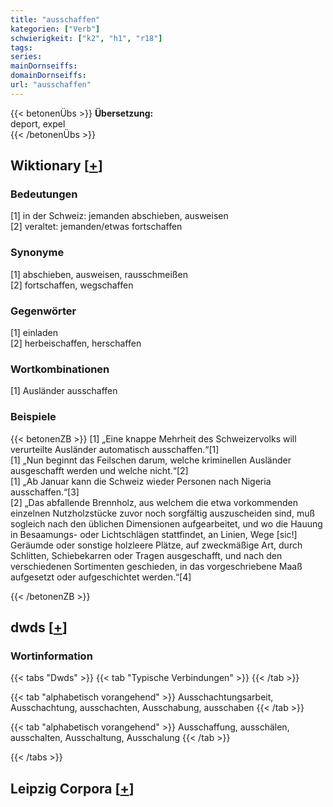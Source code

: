```yaml
---
title: "ausschaffen"
kategorien: ["Verb"]
schwierigkeit: ["k2", "h1", "r18"]
tags:
series:
mainDornseiffs:
domainDornseiffs:
url: "ausschaffen"
---
```


{{< betonenÜbs >}}
**Übersetzung:**  
deport, expel  
{{< /betonenÜbs >}}

## Wiktionary [[+](https://de.wiktionary.org/wiki/ausschaffen)]

### Bedeutungen
[1] in der Schweiz: jemanden abschieben, ausweisen  
[2] veraltet: jemanden/etwas fortschaffen  

### Synonyme
[1] abschieben, ausweisen, rausschmeißen  
[2] fortschaffen, wegschaffen  

### Gegenwörter
[1] einladen  
[2] herbeischaffen, herschaffen  

### Wortkombinationen
[1] Ausländer ausschaffen  

### Beispiele
{{< betonenZB >}}
[1] „Eine knappe Mehrheit des Schweizervolks will verurteilte Ausländer automatisch ausschaffen.“[1]  
[1] „Nun beginnt das Feilschen darum, welche kriminellen Ausländer ausgeschafft werden und welche nicht.“[2]  
[1] „Ab Januar kann die Schweiz wieder Personen nach Nigeria ausschaffen.“[3]  
[2] „Das abfallende Brennholz, aus welchem die etwa vorkommenden einzelnen Nutzholzstücke zuvor noch sorgfältig auszuscheiden sind, muß sogleich nach den üblichen Dimensionen aufgearbeitet, und wo die Hauung in Besaamungs- oder Lichtschlägen stattfindet, an Linien, Wege [sic!] Geräumde oder sonstige holzleere Plätze, auf zweckmäßige Art, durch Schlitten, Schiebekarren oder Tragen ausgeschafft, und nach den verschiedenen Sortimenten geschieden, in das vorgeschriebene Maaß aufgesetzt oder aufgeschichtet werden.“[4]  

{{< /betonenZB >}}


## dwds [[+](https://www.dwds.de/wb/ausschaffen)]

### Wortinformation
{{< tabs "Dwds" >}}
{{< tab "Typische Verbindungen" >}}
{{< /tab >}}

{{< tab "alphabetisch vorangehend" >}}
Ausschachtungsarbeit, Ausschachtung, ausschachten, Ausschabung, ausschaben
{{< /tab >}}

{{< tab "alphabetisch vorangehend" >}}
Ausschaffung, ausschälen, ausschalten, Ausschaltung, Ausschalung
{{< /tab >}}

{{< /tabs >}}

## Leipzig Corpora [[+](https://corpora.uni-leipzig.de/en/res?word=ausschaffen&corpusId=deu_newscrawl-public_2018)]

